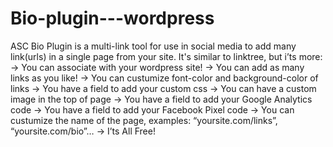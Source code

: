 # Bio-plugin---wordpress
ASC Bio Plugin is a multi-link tool for use in social media to add many link(urls) in a single page from your site.
It's similar to linktree, but i’ts more:
-> You can associate with your wordpress site!
-> You can add as many links as you like!
-> You can custumize font-color and background-color of links
-> You have a field to add your custom css
-> You can have a custom image in the top of page
-> You have a field to add your Google Analytics code
-> You have a field to add your Facebook Pixel code
-> You can custumize the name of the page, examples: “yoursite.com/links”, “yoursite.com/bio”…
-> I’ts All Free!
